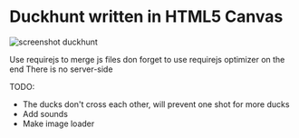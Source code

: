 # Duckhunt written in HTML5 Canvas
![screenshot duckhunt](https://raw.github.com/coens97/duckhunt/master/screenshot.png)

Use requirejs to merge js files don forget to use requirejs optimizer on the end
There is no server-side

TODO:
- The ducks don't cross each other, will prevent one shot for more ducks
- Add sounds
- Make image loader
